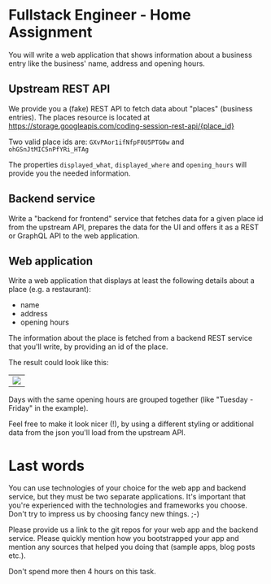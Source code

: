 # Fullstack Engineer - Home Assignment

You will write a web application that shows information about a business entry like the business' name, address and opening hours.

## Upstream REST API

We provide you a (fake) REST API to fetch data about "places" (business entries). The places resource is located at
https://storage.googleapis.com/coding-session-rest-api/{place_id}

Two valid place ids are: `GXvPAor1ifNfpF0U5PTG0w` and `ohGSnJtMIC5nPfYRi_HTAg`

The properties `displayed_what`, `displayed_where` and `opening_hours` will provide you the needed information.

## Backend service

Write a "backend for frontend" service that fetches data for a given place id from the upstream API, prepares the data for the UI and offers it as a REST or GraphQL API to the web application.

## Web application

Write a web application that displays at least the following details about a place (e.g. a restaurant):

-   name
-   address
-   opening hours

The information about the place is fetched from a backend REST service that you'll write, by providing an id of the place.

The result could look like this:

<table><tr><td>
<img src="https://user-images.githubusercontent.com/783861/72618823-4cf27300-393c-11ea-9e6f-4b7e81dcb6c7.png">
</td></tr></table>

Days with the same opening hours are grouped together (like "Tuesday - Friday" in the example).

Feel free to make it look nicer (!), by using a different styling or additional data from the json you'll load from the upstream API.

# Last words

You can use technologies of your choice for the web app and backend service, but they must be two separate applications. It's important that you're experienced with the technologies and frameworks you choose. Don't try to impress us by choosing fancy new things. ;-)

Please provide us a link to the git repos for your web app and the backend service. Please quickly mention how you bootstrapped your app and mention any sources that helped you doing that (sample apps, blog posts etc.).

Don't spend more then 4 hours on this task.
